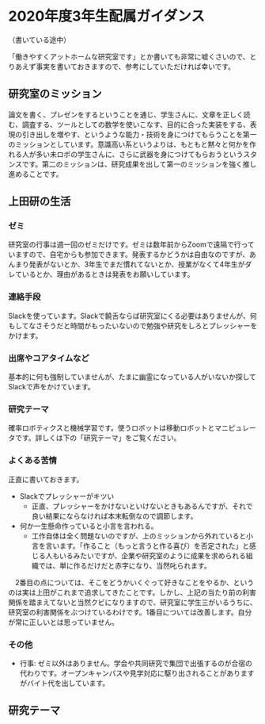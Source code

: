 # 2020年度3年生配属ガイダンス

（書いている途中）

「働きやすくアットホームな研究室です」とか書いても非常に嘘くさいので、とりあえず事実を書いておきますので、参考にしていただければ幸いです。

## 研究室のミッション

論文を書く、プレゼンをするということを通じ、学生さんに、文章を正しく読む、調査する、ツールとしての数学を使いこなす、目的に合った実装をする、表現の引き出しを増やす、というような能力・技術を身につけてもらうことを第一のミッションとしています。意識高い系というよりは、もともと黙々と何かを作れる人が多い未ロボの学生さんに、さらに武器を身につけてもらおうというスタンスです。第二のミッションは、研究成果を出して第一のミッションを強く推し進めることです。

## 上田研の生活

### ゼミ

研究室の行事は週一回のゼミだけです。ゼミは数年前からZoomで遠隔で行っていますので、自宅からも参加できます。発表するかどうかは自由なのですが、あんまり発表がないとか、3年生でまだ慣れてないとか、授業がなくて4年生がダレているとか、理由があるときは発表をお願いしています。

### 連絡手段

Slackを使っています。Slackで饒舌ならば研究室にくる必要はありませんが、何もしてなさそうだと時間がもったいないので勉強や研究をしろとプレッシャーをかけます。

### 出席やコアタイムなど

基本的に何も強制していませんが、たまに幽霊になっている人がいないか探してSlackで声をかけています。

### 研究テーマ

確率ロボティクスと機械学習です。使うロボットは移動ロボットとマニピュレータです。詳しくは下の「研究テーマ」をご覧ください。

### よくある苦情

正直に書いておきます。

* Slackでプレッシャーがキツい
    * 正直、プレッシャーをかけないといけないときもあるんですが、それで良い結果にならなければ本末転倒なので調節します。
* 何か一生懸命作っていると小言を言われる。
    * 工作自体は全く問題ないのですが、上のミッションから外れていると小言を言います。「作ること（もっと言うと作る喜び）を否定された」と感じる人もいるみたいですが、企業や研究室のように成果を求められる組織では、単に作るだけだと赤字になり、当然叱られます。


　2番目の点については、そこをどうかいくぐって好きなことをやるか、というのは実は上田がこれまで追求してきたことです。しかし、上記の当たり前の利害関係を踏まえてないと当然クビになりますので、研究室に学生三がいるうちに、研究室の利害関係をぶつけているわけです。1番目については改善します。自分が常に正しいとは思っていません。

### その他

* 行事: ゼミ以外はありません。学会や共同研究で集団で出張するのが合宿の代わりです。オープンキャンパスや見学対応に駆り出されることがありますがバイト代を出しています。


## 研究テーマ
